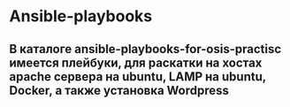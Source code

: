 # Ansible-playbooks 
## В каталоге ansible-playbooks-for-osis-practisc имеется плейбуки, для раскатки на хостах apache сервера на ubuntu, LAMP на ubuntu, Docker, a также установка Wordpress
